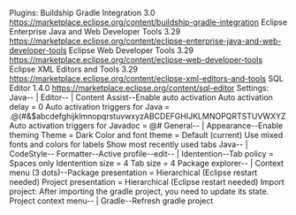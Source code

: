 Plugins:
	Buildship Gradle Integration 3.0 https://marketplace.eclipse.org/content/buildship-gradle-integration
	Eclipse Enterprise Java and Web Developer Tools 3.29 https://marketplace.eclipse.org/content/eclipse-enterprise-java-and-web-developer-tools
	Eclipse Web Developer Tools 3.29 https://marketplace.eclipse.org/content/eclipse-web-developer-tools
	Eclipse XML Editors and Tools 3.29 https://marketplace.eclipse.org/content/eclipse-xml-editors-and-tools
	SQL Editor 1.4.0 https://marketplace.eclipse.org/content/sql-editor
Settings:
	Java--
		 |
		 Editor--
				 |
				 Content Assist--Enable auto activation
								 Auto activation delay = 0
								 Auto activation triggers for Java = .@(#&$abcdefghijklmnopqrstuvwxyzABCDEFGHIJKLMNOPQRTSTUVWXYZ
								 Auto activation triggers for Javadoc = @#
	General--
			 |
			 Appearance--Enable theming
						 Theme = Dark
						 Color and font theme = Default (current)
						 Use mixed fonts and colors for labels
						 Show most recently used tabs
	Java--
		  |
		  CodeStyle--
					 Formatter--Active profile--edit--
													  |
													  Identention--Tab policy = Spaces only
																   Identention size = 4
																   Tab size = 4
	Package explorer--
					  |
					  Context menu (3 dots)--Package presentation = Hierarchical (Eclipse restart needed)
											 Project presentation = Hierarchical (Eclipse restart needed)
Import project:
	After importing the gradle project, you need to update its state.
	Project context menu--
						  |
						  Gradle--Refresh gradle project